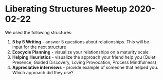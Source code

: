 # Liberating Structures Meetup 2020-02-22

We used the following structures:

1. **5 by 5 Writing** - answer 5 questions about relationships. This will be input for the next structure
1. **Ecocycle Planning** - visualize your relationships on a maturity scale
1. **Helping Heuristics** - visualize the approach your friend help you (Quiet Presence, Guided Discovery, Loving Provocation, Process Mindfulness)
1. **Appreciative interviews** - provide example of someone that helped you. Which approach did they use?
